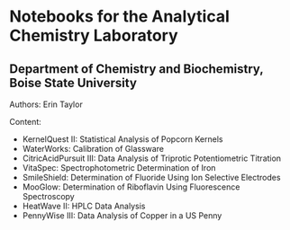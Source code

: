 # Notebooks for the Analytical Chemistry Laboratory
## Department of Chemistry and Biochemistry, Boise State University
Authors: Erin Taylor

Content:
* KernelQuest II: Statistical Analysis of Popcorn Kernels
* WaterWorks: Calibration of Glassware
* CitricAcidPursuit III: Data Analysis of Triprotic Potentiometric Titration
* VitaSpec: Spectrophotometric Determination of Iron
* SmileShield: Determination of Fluoride Using Ion Selective Electrodes
* MooGlow: Determination of Riboflavin Using Fluorescence Spectroscopy
* HeatWave II: HPLC Data Analysis
* PennyWise III: Data Analysis of Copper in a US Penny
